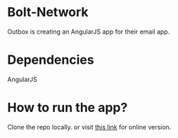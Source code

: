 # Bolt-Network
Outbox is creating an AngularJS app for their email app.

# Dependencies 
AngularJS 

# How to run the app? 
Clone the repo locally. or visit [this link](https://salma71192.github.io/Outbox-angularJS/) for online version.

